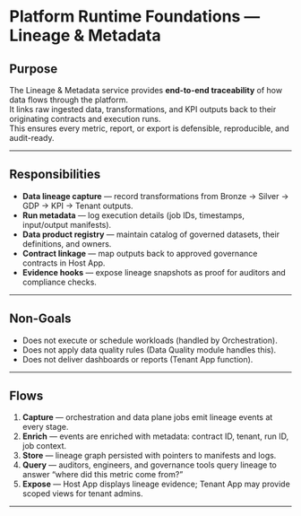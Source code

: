 # Platform Runtime Foundations — Lineage & Metadata

## Purpose
The Lineage & Metadata service provides **end-to-end traceability** of how data flows through the platform.  
It links raw ingested data, transformations, and KPI outputs back to their originating contracts and execution runs.  
This ensures every metric, report, or export is defensible, reproducible, and audit-ready.

---

## Responsibilities
- **Data lineage capture** — record transformations from Bronze → Silver → GDP → KPI → Tenant outputs.  
- **Run metadata** — log execution details (job IDs, timestamps, input/output manifests).  
- **Data product registry** — maintain catalog of governed datasets, their definitions, and owners.  
- **Contract linkage** — map outputs back to approved governance contracts in Host App.  
- **Evidence hooks** — expose lineage snapshots as proof for auditors and compliance checks.  

---

## Non-Goals
- Does not execute or schedule workloads (handled by Orchestration).  
- Does not apply data quality rules (Data Quality module handles this).  
- Does not deliver dashboards or reports (Tenant App function).  

---

## Flows
1. **Capture** — orchestration and data plane jobs emit lineage events at every stage.  
2. **Enrich** — events are enriched with metadata: contract ID, tenant, run ID, job context.  
3. **Store** — lineage graph persisted with pointers to manifests and logs.  
4. **Query** — auditors, engineers, and governance tools query lineage to answer “where did this metric come from?”  
5. **Expose** — Host App displays lineage evidence; Tenant App may provide scoped views for tenant admins.  

---
